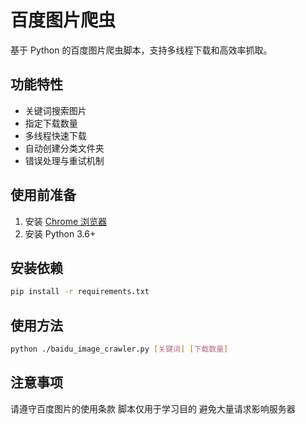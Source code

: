 # 百度图片爬虫

基于 Python 的百度图片爬虫脚本，支持多线程下载和高效率抓取。

## 功能特性
- 关键词搜索图片
- 指定下载数量
- 多线程快速下载
- 自动创建分类文件夹
- 错误处理与重试机制

## 使用前准备
1. 安装 [Chrome 浏览器](https://www.google.com/chrome/)
2. 安装 Python 3.6+

## 安装依赖
```bash
pip install -r requirements.txt
```
## 使用方法
```bash
python ./baidu_image_crawler.py [关键词] [下载数量]
```
## 注意事项
请遵守百度图片的使用条款
脚本仅用于学习目的
避免大量请求影响服务器
